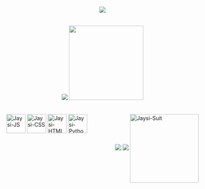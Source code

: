 <br>
<div align='center'>
  <img src="https://user-images.githubusercontent.com/93339762/154592393-d2011882-348c-4591-9ebc-6ae1643b0ad8.png">
</div>
  <br><br>

<div align='center' style='display: inline_block'>
  <img src='https://github-readme-stats.vercel.app/api?username=jaysijj&show_icons=true&theme=dark'>
  <img height=195px src='https://github-readme-stats.vercel.app/api/top-langs/?username=jaysijj&show_icons=true&theme=dark'>
</div>
<br><br>

<div style='display: inline_block'>
  <img align="center" alt="Jaysi-JS" height=50px src="https://cdn.jsdelivr.net/gh/devicons/devicon/icons/javascript/javascript-original.svg" />
  <img align="center" alt="Jaysi-CSS" height=50px src="https://cdn.jsdelivr.net/gh/devicons/devicon/icons/css3/css3-original.svg" />
  <img align="center" alt="Jaysi-HTML" height=50px src="https://cdn.jsdelivr.net/gh/devicons/devicon/icons/html5/html5-original.svg" />
  <img align="center" alt="Jaysi-Python" height=50px src="https://cdn.jsdelivr.net/gh/devicons/devicon/icons/python/python-original.svg" />
  <img align="right" alt="Jaysi-Suit" height=180px src="https://user-images.githubusercontent.com/93339762/155822428-90185d97-f3bb-4fe0-aedf-5f2ad8efd4c5.gif">
</div>

##
<div align="right">
  <a href="linkedin.com/in/jaime-jaysi" ><img src="https://img.shields.io/badge/LinkedIn-0077B5?style=for-the-badge&logo=linkedin&logoColor=white"></a>
  <a href="mailto:jaimejaysi@gmail.com" target="_blank"><img src="https://img.shields.io/badge/Gmail-D14836?style=for-the-badge&logo=gmail&logoColor=white" target="_blank"></a>
</div>

